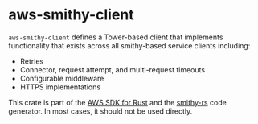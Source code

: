 # aws-smithy-client

`aws-smithy-client` defines a Tower-based client that implements functionality that exists across all smithy-based service clients including:
- Retries
- Connector, request attempt, and multi-request timeouts
- Configurable middleware
- HTTPS implementations

<!-- anchor_start:footer -->
This crate is part of the [AWS SDK for Rust](https://awslabs.github.io/aws-sdk-rust/) and the [smithy-rs](https://github.com/awslabs/smithy-rs) code generator. In most cases, it should not be used directly.
<!-- anchor_end:footer -->
